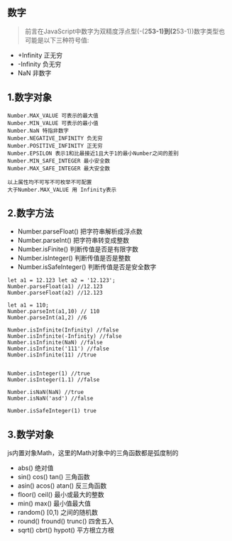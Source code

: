 ## 数字
> 前言在JavaScript中数字为双精度浮点型(-(2**53-1)到(2**53-1))数字类型也可能是以下三种符号值:
- +Infinity 正无穷
- -Infinity 负无穷
- NaN 非数字
## 1.数字对象
~~~
Number.MAX_VALUE 可表示的最大值
Number.MIN_VALUE 可表示的最小值
Number.NaN 特指非数字
Number.NEGATIVE_INFINITY 负无穷
Number.POSITIVE_INFINITY 正无穷
Number.EPSILON 表示1和比最接近1且大于1的最小Number之间的差别
Number.MIN_SAFE_INTEGER 最小安全数
Number.MAX_SAFE_INTEGER 最大安全数

以上属性均不可写不可枚举不可配置
大于Number.MAX_VALUE 用 Infinity表示

~~~
## 2.数字方法
- Number.parseFloat() 把字符串解析成浮点数
- Number.parseInt() 把字符串转变成整数
- Number.isFinite() 判断传值是否是有限字数
- Number.isInteger() 判断传值是否是整数
- Number.isSafeInteger() 判断传值是否是安全数字

~~~
let a1 = 12.123 let a2 = '12.123';
Number.parseFloat(a1) //12.123
Number.parseFloat(a2) //12.123

let a1 = 110;
Number.parseInt(a1,10) // 110
Number.parseInt(a1,2) //6

Number.isInfinite(Infinity) //false
Number.isInfinite(-Infinity) //false
Number.isInfinite(NaN) //false
Number.isInfinite('111') //false
Number.isInfinite(11) //true 


Number.isInteger(1) //true
Number.isInteger(1.1) //false

Number.isNaN(NaN) //true
Number.isNaN('asd') //false

Number.isSafeInteger(1) true
~~~

## 3.数学对象
js内置对象Math，这里的Math对象中的三角函数都是弧度制的

- abs() 绝对值
- sin() cos() tan() 三角函数
- asin() acos() atan() 反三角函数
- floor() ceil() 最小或最大的整数
- min() max() 最小值最大值
- random() [0,1) 之间的随机数
- round() fround() trunc() 四舍五入
- sqrt() cbrt() hypot() 平方根立方根